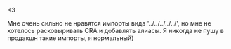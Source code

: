<3

Мне очень сильно не нравятся импорты вида '../../../../../', но мне не хотелось расковыривать CRA и добавлять алиасы. Я никогда не пушу в продакшн такие импорты, я нормальный)
